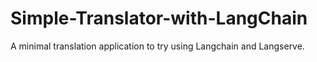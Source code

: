# Simple-Translator-with-LangChain
A minimal translation application to try using Langchain and Langserve.
